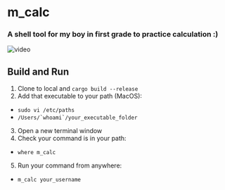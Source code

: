 # m_calc

### A shell tool for my boy in first grade to practice calculation :)

![video](https://user-images.githubusercontent.com/15625347/111100647-2c936800-8583-11eb-9465-07d2e7fc444e.gif)

## Build and Run

1. Clone to local and ```cargo build --release```
2. Add that executable to your path (MacOS): 
- ```sudo vi /etc/paths```
- ```/Users/`whoami`/your_executable_folder```
3. Open a new terminal window
4. Check your command is in your path:
- ```where m_calc```
5. Run your command from anywhere:
- ```m_calc your_username```
